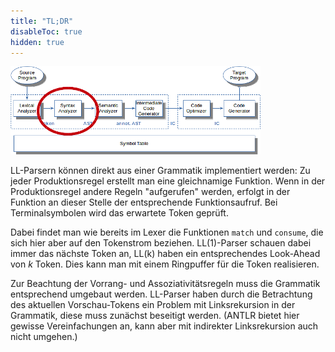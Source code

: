 ```yaml
---
title: "TL;DR"
disableToc: true
hidden: true
---
```



![](images/architektur_cb_parser.png)

LL-Parsern können direkt aus einer Grammatik implementiert werden: Zu jeder Produktionsregel
erstellt man eine gleichnamige Funktion. Wenn in der Produktionsregel andere Regeln "aufgerufen"
werden, erfolgt in der Funktion an dieser Stelle der entsprechende Funktionsaufruf. Bei
Terminalsymbolen wird das erwartete Token geprüft.

Dabei findet man wie bereits im Lexer die Funktionen `match` und `consume`, die sich hier aber
auf den Tokenstrom beziehen. LL(1)-Parser schauen dabei immer das nächste Token an, LL(k) haben
ein entsprechendes Look-Ahead von $k$ Token. Dies kann man mit einem Ringpuffer für die Token
realisieren.

Zur Beachtung der Vorrang- und Assoziativitätsregeln muss die Grammatik entsprechend umgebaut
werden. LL-Parser haben durch die Betrachtung des aktuellen Vorschau-Tokens ein Problem mit
Linksrekursion in der Grammatik, diese muss zunächst beseitigt werden. (ANTLR bietet hier gewisse
Vereinfachungen an, kann aber mit indirekter Linksrekursion auch nicht umgehen.)
